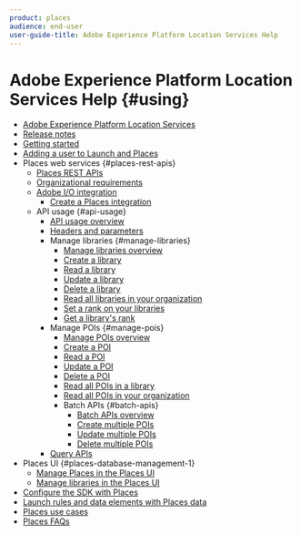 ```yaml
---
product: places
audience: end-user
user-guide-title: Adobe Experience Platform Location Services Help
---
```


# Adobe Experience Platform Location Services Help {#using}

+ [Adobe Experience Platform Location Services](home.md)
+ [Release notes](release-notes.md)
+ [Getting started](getting-started.md)
+ [Adding a user to Launch and Places](adding-a-user-to-launch-places.md)
+ Places web services {#places-rest-apis}
  + [Places REST APIs](places-rest-apis/places-rest-apis.md)
  + [Organizational requirements](places-rest-apis/organizational-requirements.md)
  + [Adobe I/O integration](places-rest-apis/adobe-i-o-integration/adobe-i-o-integration.md)
    + [Create a Places integration](places-rest-apis/adobe-i-o-integration/create-a-places-integration.md)
  + API usage {#api-usage}
    + [API usage overview](places-rest-apis/api-usage/api-usage.md)
    + [Headers and parameters](places-rest-apis/api-usage/headers-and-parameters.md)
    + Manage libraries {#manage-libraries}
      + [Manage libraries overview](places-rest-apis/api-usage/manage-libraries/manage-libraries.md)
      + [Create a library](places-rest-apis/api-usage/manage-libraries/create-a-library.md)
      + [Read a library](places-rest-apis/api-usage/manage-libraries/read-a-library.md)
      + [Update a library](places-rest-apis/api-usage/manage-libraries/update-a-library.md)
      + [Delete a library](places-rest-apis/api-usage/manage-libraries/delete-a-library.md)
      + [Read all libraries in your organization](places-rest-apis/api-usage/manage-libraries/read-all-libraries-in-your-organization.md)
      + [Set a rank on your libraries](places-rest-apis/api-usage/manage-libraries/set-a-ran-on-your-libraries.md)
      + [Get a library's rank](places-rest-apis/api-usage/manage-libraries/get-a-librarys-rank.md)
    + Manage POIs {#manage-pois}
      + [Manage POIs overview](places-rest-apis/api-usage/manage-pois/manage-pois.md)
      + [Create a POI](places-rest-apis/api-usage/manage-pois/create-a-poi.md)
      + [Read a POI](places-rest-apis/api-usage/manage-pois/read-a-poi.md)
      + [Update a POI](places-rest-apis/api-usage/manage-pois/update-a-poi.md)
      + [Delete a POI](places-rest-apis/api-usage/manage-pois/delete-a-poi.md)
      + [Read all POIs in a library](places-rest-apis/api-usage/manage-pois/read-all-pois-in-a-library.md)
      + [Read all POIs in your organization](places-rest-apis/api-usage/manage-pois/read-all-pois-in-your-organization.md)
      + Batch APIs {#batch-apis}
        + [Batch APIs overview](places-rest-apis/api-usage/manage-pois/batch-apis.md)
        + [Create multiple POIs](places-rest-apis/api-usage/manage-pois/create-multiple-pois.md)
        + [Update multiple POIs](places-rest-apis/api-usage/manage-pois/update-multiple-pois.md)
        + [Delete multiple POIs](places-rest-apis/api-usage/manage-pois/delete-multiple-pois.md)
    + [Query APIs](places-rest-apis/api-usage/query-apis.md)
+ Places UI {#places-database-management-1}
  + [Manage Places in the Places UI](places-database-management-1/managing-pois-in-the-places-ui.md)
  + [Manage libraries in the Places UI](places-database-management-1/manage-libraries.md)
+ [Configure the SDK with Places](configure-places-in-the-sdk.md)
+ [Launch rules and data elements with Places data](rules-data-elements-places-data.md)
+ [Places use cases](places-use-cases.md)
+ [Places FAQs](places-faqs.md)